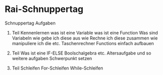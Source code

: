 # Rai-Schnuppertag
Schnuppertag Aufgaben 

1. Teil 
Kennenlernen was ist eine Variable was ist eine Function 
Was sind Variabeln wie gebe ich diese aus wie Rechne ich diese zusammen wie manipuliere ich die etc. 
Taschenrechner Functions einfach aufbauen

2. Teil
Was ist eine IF-ELSE Boolschalgebra etc. 
Altersaufgabe und so weitere aufgaben Schwerpunkt setzen

3. Teil
Schleifen For-Schleifen
While-Schleifen
